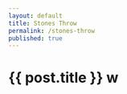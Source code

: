 ```yaml
---
layout: default
title: Stones Throw
permalink: /stones-throw
published: true
---
```


<h1>{{ post.title }} w</h1>
